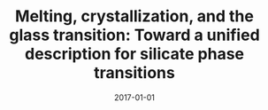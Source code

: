 ---
title: "Melting, crystallization, and the glass transition: Toward a unified description for silicate phase transitions"
collection: publications
permalink: /publication/2017-01-01-Melting-crystallization-and-the-glass-transition-Toward-a-unified-description-for-silicate-phase-transitions
date: 2017-01-01
venue: 'American Mineralogist'
paperurl: 'http://dx.doi.org/10.2138/am-2017-5852'
citation: ' H.W. Nesbitt,  G.M. Bancroft,  G.S. Henderson,  P. Richet,  C. O&apos;Shaughnessy, &quot;Melting, crystallization, and the glass transition: Toward a unified description for silicate phase transitions.&quot; American Mineralogist, 2017.'
---